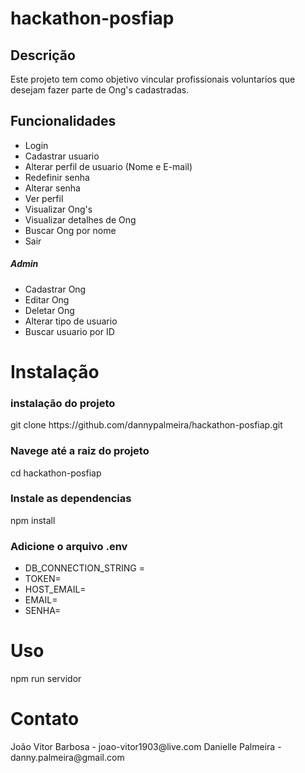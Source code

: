 # hackathon-posfiap

## Descrição
  Este projeto tem como objetivo vincular profissionais voluntarios que desejam fazer parte de Ong's cadastradas.

  <h2>Funcionalidades</h2>

<ul>
  <li>Login</li>
  <li>Cadastrar usuario</li>
  <li>Alterar perfil de usuario (Nome e E-mail)</li>
  <li>Redefinir senha</li>
  <li>Alterar senha</li>
  <li>Ver perfil</li>

  <li>Visualizar Ong's</li>
  <li>Visualizar detalhes de Ong</li>
  <li>Buscar Ong por nome</li>
  <li>Sair</li>
</ul>

<h5>Admin</h5>
<ul>
  <li>Cadastrar Ong</li>
  <li>Editar Ong</li>
  <li>Deletar Ong</li>
  <li>Alterar tipo de usuario</li>
  <li>Buscar usuario por ID</li>
</ul>

<h1>Instalação</h1>

<h3>instalação do projeto</h3>
git clone https://github.com/dannypalmeira/hackathon-posfiap.git

<h3>Navege até a raiz do projeto</h3>
cd hackathon-posfiap

<h3>Instale as dependencias</h3>
npm install

<h3>Adicione o arquivo .env</h3>
<ul>
  <li>DB_CONNECTION_STRING =   </li>
  <li>TOKEN= </li>
  <li>HOST_EMAIL= </li>
  <li> EMAIL= </li>
  <li> SENHA= </li>
</ul>
<h1>Uso</h1>
npm run servidor

<h1>Contato</h1>
João Vitor Barbosa - joao-vitor1903@live.com
Danielle Palmeira - danny.palmeira@gmail.com
